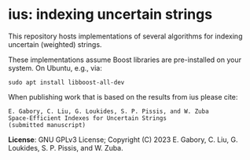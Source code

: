 ius: indexing uncertain strings
===============================

This repository hosts implementations of several algorithms for indexing uncertain (weighted) strings.

These implementations assume Boost libraries are pre-installed on your system. On Ubuntu, e.g., via:

```
sudo apt install libboost-all-dev
```

When publishing work that is based on the results from ius please cite:
```
E. Gabory, C. Liu, G. Loukides, S. P. Pissis, and W. Zuba
Space-Efficient Indexes for Uncertain Strings
(submitted manuscript)
```

<b>License</b>: GNU GPLv3 License; Copyright (C) 2023 E. Gabory, C. Liu, G. Loukides, S. P. Pissis, and W. Zuba.
